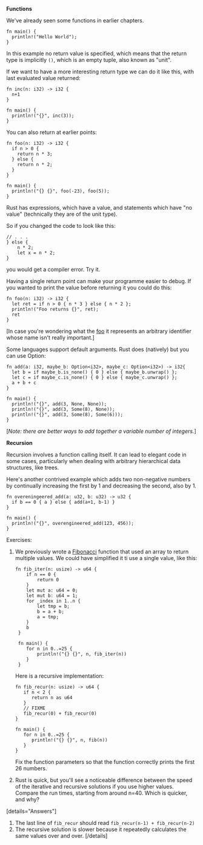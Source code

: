 **Functions**

We've already seen some functions in earlier chapters.

```
fn main() {
  println!("Hello World");
}
```

In this example no return value is specified, which means that the return type is implicitly `()`, which is an empty tuple, also known as "unit".

If we want to have a more interesting return type we can do it like this, with last evaluated value returned:

```
fn inc(n: i32) -> i32 {
  n+1
} 

fn main() {
  println!("{}", inc(3));
}
```

You can also return at earlier points:

```
fn foo(n: i32) -> i32 {
  if n > 0 {
    return n * 3;
  } else {
    return n * 2;
  }
}

fn main() {
  println!("{} {}", foo(-23), foo(5));
}
```

Rust has expressions, which have a value, and statements which have "no value" (technically they are of the unit type).

So if you changed the code to look like this:

```
// . . .
} else {
    n * 2;
    let x = n * 2;
}
```

you would get a compiler error. Try it.

Having a single return point can make your programme easier to debug. If you wanted to print the value before returning it you could do this:

```
fn foo(n: i32) -> i32 {
  let ret = if n > 0 { n * 3 } else { n * 2 };
  println!("Foo returns {}", ret);
  ret
}
```

[In case you're wondering what the [foo](https://en.wikipedia.org/wiki/Foobar) it represents an arbitrary identifier whose name isn't really important.]

Some languages support default arguments. Rust does (natively) but you can use Option:

```
fn add(a: i32, maybe_b: Option<i32>, maybe_c: Option<i32>) -> i32{
  let b = if maybe_b.is_none() { 0 } else { maybe_b.unwrap() };
  let c = if maybe_c.is_none() { 0 } else { maybe_c.unwrap() };
  a + b + c
}

fn main() {
  println!("{}", add(3, None, None));
  println!("{}", add(3, Some(8), None));
  println!("{}", add(3, Some(8), Some(6)));
}
```

[_Note: there are better ways to add together a variable number of integers._]

**Recursion**

Recursion involves a function calling itself. It can lead to elegant code in some cases, particularly when dealing with arbitrary hierarchical data structures, like trees.

Here's another contrived example which adds two non-negative numbers by continually increasing the first by 1 and decreasing the second, also by 1.

```
fn overeningeered_add(a: u32, b: u32) -> u32 {
  if b == 0 { a } else { add(a+1, b-1) }
}

fn main() {
  println!("{}", overengineered_add(123, 456));
}
```

Exercises:

1. We previously wrote a [Fibonacci](https://en.wikipedia.org/wiki/Fibonacci_number) function that used an array to return multiple values. We could have simplified it ti use a single value, like this:

   ```
   fn fib_iter(n: usize) -> u64 {
       if n == 0 {
           return 0
       }
       let mut a: u64 = 0;
       let mut b: u64 = 1;
       for _index in 1..n {
           let tmp = b;
           b = a + b;
           a = tmp;
       }
       b
    }

    fn main() {
       for n in 0..=25 {
           println!("{} {}", n, fib_iter(n))
       }
    }
   ```

   Here is a recursive implementation:

   ```
   fn fib_recur(n: usize) -> u64 {
      if n < 2 {
         return n as u64
      }
      // FIXME
      fib_recur(0) + fib_recur(0)
   }

   fn main() {
      for n in 0..=25 {
         println!("{} {}", n, fib(n))
      }
   }
   ```

   Fix the function parameters so that the function correctly prints the first 26 numbers.

2. Rust is quick, but you'll see a noticeable difference between the speed of the iterative and recursive solutions if you use higher values. Compare the run times, starting from around n=40. Which is quicker, and why? 

[details="Answers"]
1. The last line of `fib_recur` should read `fib_recur(n-1) + fib_recur(n-2)`
2. The recursive solution is slower because it repeatedly calculates the same values over and over. 
[/details]
